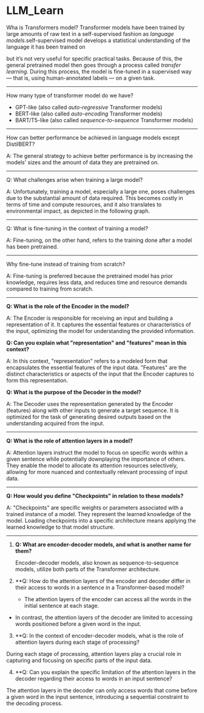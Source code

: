 # LLM_Learn

Wha is Transformers model? 
Transformer models have been trained by large amounts of raw text in a self-supervised fashion as _language models_.self-supervised  model develops a statistical understanding of the language it has been trained on

but it’s not very useful for specific practical tasks. Because of this, the general pretrained model then goes through a process called _transfer learning_. During this process, the model is fine-tuned in a supervised way — that is, using human-annotated labels — on a given task.

-------


How many type of transformer model do we have?
- GPT-like (also called _auto-regressive_ Transformer models)
- BERT-like (also called _auto-encoding_ Transformer models)
- BART/T5-like (also called _sequence-to-sequence_ Transformer models)
----
How can better performance be achieved in language models except DistilBERT?

A: The general strategy to achieve better performance is by increasing the models' sizes and the amount of data they are pretrained on.

----
Q: What challenges arise when training a large model?

A: Unfortunately, training a model, especially a large one, poses challenges due to the substantial amount of data required. This becomes costly in terms of time and compute resources, and it also translates to environmental impact, as depicted in the following graph.

----
Q: What is fine-tuning in the context of training a model?

A: Fine-tuning, on the other hand, refers to the training done after a model has been pretrained.

----
Why fine-tune instead of training from scratch?

A: Fine-tuning is preferred because the pretrained model has prior knowledge, requires less data, and reduces time and resource demands compared to training from scratch.

----
**Q: What is the role of the Encoder in the model?**

A: The Encoder is responsible for receiving an input and building a representation of it. It captures the essential features or characteristics of the input, optimizing the model for understanding the provided information.

**Q: Can you explain what "representation" and "features" mean in this context?**

A: In this context, "representation" refers to a modeled form that encapsulates the essential features of the input data. "Features" are the distinct characteristics or aspects of the input that the Encoder captures to form this representation.

**Q: What is the purpose of the Decoder in the model?**

A: The Decoder uses the representation generated by the Encoder (features) along with other inputs to generate a target sequence. It is optimized for the task of generating desired outputs based on the understanding acquired from the input.


-----

**Q: What is the role of attention layers in a model?**

A: Attention layers instruct the model to focus on specific words within a given sentence while potentially downplaying the importance of others. They enable the model to allocate its attention resources selectively, allowing for more nuanced and contextually relevant processing of input data.

----
**Q: How would you define "Checkpoints" in relation to these models?**

A: "Checkpoints" are specific weights or parameters associated with a trained instance of a model. They represent the learned knowledge of the model. Loading checkpoints into a specific architecture means applying the learned knowledge to that model structure.

-----

1. **Q: What are encoder-decoder models, and what is another name for them?**

    Encoder-decoder models, also known as sequence-to-sequence models, utilize both parts of the Transformer architecture.

1. **Q: How do the attention layers of the encoder and decoder differ in their access to words in a sentence in a Transformer-based model?

    - The attention layers of the encoder can access all the words in the initial sentence at each stage.
- In contrast, the attention layers of the decoder are limited to accessing words positioned before a given word in the input.


3. **Q: In the context of encoder-decoder models, what is the role of attention layers during each stage of processing?

During each stage of processing, attention layers play a crucial role in capturing and focusing on specific parts of the input data.
    
4. **Q: Can you explain the specific limitation of the attention layers in the decoder regarding their access to words in an input sentence?

The attention layers in the decoder can only access words that come before a given word in the input sentence, introducing a sequential constraint to the decoding process.
